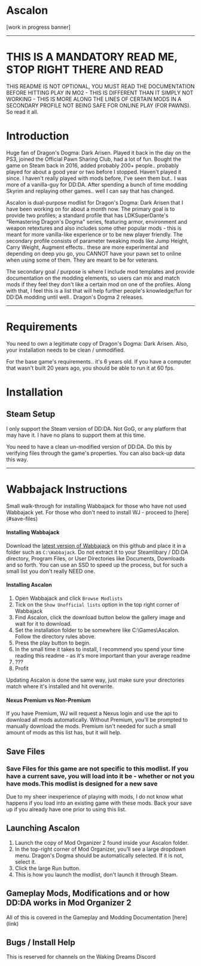 # Ascalon

[work in progress banner]

---

# THIS IS A MANDATORY READ ME, STOP RIGHT THERE AND READ

THIS README IS NOT OPTIONAL, YOU MUST READ THE DOCUMENTATION BEFORE HITTING PLAY IN MO2 - THIS IS DIFFERENT THAN IT SIMPLY NOT WORKING - THIS IS MORE ALONG THE LINES OF CERTAIN MODS IN A SECONDARY PROFILE NOT BEING SAFE FOR ONLINE PLAY (FOR PAWNS). So read it all.

# Introduction

Huge fan of Dragon's Dogma: Dark Arisen. Played it back in the day on the PS3, joined the Official Pawn Sharing Club, had a lot of fun. Bought the game on Steam back in 2016, added probably 200+ people.. probably played for about a good year or two before I stopped. Haven't played it since. I haven't really played with mods before, I've seen them but.. I was more of a vanilla-guy for DD:DA. After spending a bunch of time modding Skyrim and replaying other games.. well I can say that has changed.

Ascalon is dual-purpose modlist for Dragon's Dogma: Dark Arisen that I have been working on for about a month now. The primary goal is to provide two profiles; a standard profile that has LDKSuperDante's "Remastering Dragon's Dogma" series, featuring armor, environment and weapon retextures and also includes some other popular mods - this is meant for more vanilla-like experience or to be new player friendly. The secondary profile consists of parameter tweaking mods like Jump Height, Carry Weight, Augment effects.. these are more experimental and depending on deep you go, you CANNOT have your pawn set to online when using some of them. They are meant to be for veterans.

The secondary goal / purpose is where I include mod templates and provide documentation on the modding elements, so users can mix and match mods if they feel they don't like a certain mod on one of the profiles. Along with that, I feel this is a list that will help further people's knowledge/fun for DD:DA modding until well.. Dragon's Dogma 2 releases.

---

# Requirements

You need to own a legitimate copy of Dragon's Dogma: Dark Arisen. Also, your installation needs to be clean / unmodified. 

For the base game's requirements.. it's 6 years old. If you have a computer that wasn't built 20 years ago, you should be able to run it at 60 fps.

# Installation

## Steam Setup

I only support the Steam version of DD:DA. Not GoG, or any platform that may have it. I have no plans to support them at this time.

You need to have a clean un-modified version of DD:DA. Do this by verifying files through the game's properties. You can also back-up data this way. 

---

# Wabbajack Instructions

Small walk-through for installing Wabbajack for those who have not used Wabbajack yet. For those who don't need to install WJ - proceed to [here] (#save-files)

#### Installing Wabbajack

Download the [latest version of Wabbajack]((https://github.com/wabbajack-tools/wabbajack/releases)) on this github and place it in a folder such as `C:\Wabbajack`. Do not extract it to your Steamlibary / DD:DA directory, Program Files, or User Directories like Documents, Downloads and so forth. You can use an SSD to speed up the process, but for such a small list you don't really NEED one.

#### Installing Ascalon 

1. Open Wabbajack and click `Browse Modlists`
2. Tick on the `Show Unofficial lists` option in the top right corner of Wabbajack
3. Find Ascalon, click the download button below the gallery image and wait for it to download.
4. Set the installation folder to be somewhere like C:\Games\Ascalon. Follow the directory rules above.
5. Press the play button to begin.
6. In the small time it takes to install, I recommend you spend your time reading this readme - as it's more important than your average readme
7. ???
8. Profit

Updating Ascalon is done the same way, just make sure your directories match where it's installed and hit overwrite.

#### Nexus Premium vs Non-Premium

If you have Premium, WJ will request a Nexus login and use the api to download all mods automatically. Without Premium, you'll be prompted to manually download the mods. Premium isn't needed for such a small amount of mods as this list has, but it will help.


## Save Files

### **Save Files for this game are not specific to this modlist. If you have a current save, you will load into it be - whether or not you have mods.This modlist is designed for a new save**

Due to my sheer inexperience of playing with mods, I do not know what happens if you load into an existing game with these mods. Back your save up if you already have one prior to using this list.

## Launching Ascalon

1. Launch the copy of Mod Organizer 2 found inside your Ascalon folder.
2. In the top-right corner of Mod Organizer, you’ll see a large dropdown menu. Dragon's Dogma should be automatically selected. If it is not, select it.
3. Click the large Run button.
4. This is how you launch the modlist, don't launch it through Steam.


## Gameplay Mods, Modifications and or how DD:DA works in Mod Organizer 2

All of this is covered in the Gameplay and Modding Documentation [here] (link)

## Bugs / Install Help

This is reserved for channels on the Waking Dreams Discord
